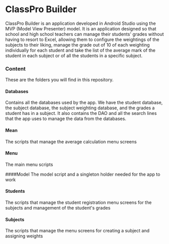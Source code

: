 # ClassPro Builder

ClassPro Builder is an application developed in Android Studio using the MVP (Model View Presenter) model. It is an application designed so that school and high school teachers can manage their students' grades without having to resort to Excel, allowing them to configure the weightings of the subjects to their liking, manage the grade out of 10 of each weighting individually for each student and take the list of the average mark of the student in each subject or of all the students in a specific subject.

### Content
These are the folders you will find in this repository.

#### Databases
Contains all the databases used by the app. We have the student database, the subject database, the subject weighting database, and the grades a student has in a subject. It also contains the DAO and all the search lines that the app uses to manage the data from the databases.

#### Mean
The scripts that manage the average calculation menu screens

#### Menu
The main menu scripts

####Model
The model script and a singleton holder needed for the app to work

#### Students
The scripts that manage the student registration menu screens for the subjects and management of the student's grades

#### Subjects
The scripts that manage the menu screens for creating a subject and assigning weights
